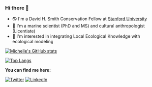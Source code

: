### Hi there 👋

- :earth_americas: I'm a David H. Smith Conservation Fellow at [Stanford University](https://crowderlab.stanford.edu/)
- :scroll: I'm a marine scientist (PhD and MS) and cultural anthropologist (Licentiate)
- :fishing_pole_and_fish: I'm interested in integrating Local Ecological Knowledge with ecological modeling


[![Michelle's GitHub stats](https://github-readme-stats.vercel.app/api?username=earlycapistran&hide=stars)](https://github.com/earlycapistran/github-readme-stats)

[![Top Langs](https://github-readme-stats.vercel.app/api/top-langs/?username=earlycapistran)](https://github.com/earlycapistran/github-readme-stats)

__You can find me here:__

[![Twitter](https://img.shields.io/twitter/follow/earlycapistran?style=social&url=https://twitter.com/earlycapistran)](https://twitter.com/earlycapistran)
[![LinkedIn](https://img.shields.io/twitter/url?style=social&label=connect%20with%20me&logo=linkedin&url=https://www.linkedin.com/in/earlycapistran/)](https://www.linkedin.com/in/earlycapistran/)


<!--
**earlycapistran/earlycapistran** is a ✨ _special_ ✨ repository because its `README.md` (this file) appears on your GitHub profile.

Here are some ideas to get you started:

- 🔭 I’m currently working on ...
- 🌱 I’m currently learning ...
- 👯 I’m looking to collaborate on ...
- 🤔 I’m looking for help with ...
- 💬 Ask me about ...
- 📫 How to reach me: ...
- 😄 Pronouns: ...
- ⚡ Fun fact: ...
-->
